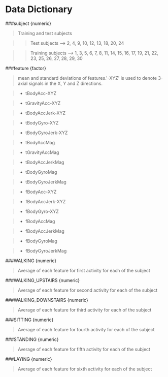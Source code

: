 Data Dictionary
========


###subject {numeric}

>Training and test subjects

>>Test subjects --> 2, 4, 9, 10, 12, 13, 18, 20, 24

>>Training subjects --> 1, 3, 5, 6, 7, 8, 11, 14, 15, 16, 17, 19, 21, 22, 23, 25, 26, 27, 28, 29, 30

###feature {factor}

> mean and standard deviations of features.'-XYZ' is used to denote 3-axial signals in the X, Y and Z directions.

>* tBodyAcc-XYZ

>* tGravityAcc-XYZ

>* tBodyAccJerk-XYZ

>* tBodyGyro-XYZ

>* tBodyGyroJerk-XYZ

>* tBodyAccMag

>* tGravityAccMag

>* tBodyAccJerkMag

>* tBodyGyroMag

>* tBodyGyroJerkMag

>* fBodyAcc-XYZ

>* fBodyAccJerk-XYZ

>* fBodyGyro-XYZ

>* fBodyAccMag

>* fBodyAccJerkMag

>* fBodyGyroMag

>* fBodyGyroJerkMag


###WALKING {numeric}

> Average of each feature for first activity for each of the subject

###WALKING_UPSTAIRS {numeric}

> Average of each feature for second activity for each of the subject

###WALKING_DOWNSTAIRS {numeric}

> Average of each feature for third activity for each of the subject

###SITTING {numeric}

> Average of each feature for fourth activity for each of the subject

###STANDING {numeric}

> Average of each feature for fifth activity for each of the subject

###LAYING {numeric}

> Average of each feature for sixth activity for each of the subject